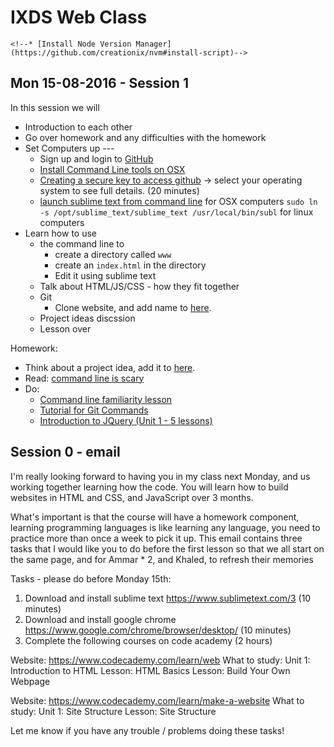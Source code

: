 # IXDS Web Class

<!--## Mon 22-08-2016 - Session 2 -->
<!--In this session we will-->
<!--* Set Computers up ----->
    <!--* [Install Node Version Manager](https://github.com/creationix/nvm#install-script)-->

<!--* Learn how to use-->

<!--Homework:-->

## Mon 15-08-2016 - Session 1
In this session we will

* Introduction to each other
* Go over homework and any difficulties with the homework
* Set Computers up ---
    * Sign up and login to [GitHub](https://github.com/)
    * [Install Command Line tools on OSX](http://osxdaily.com/2014/02/12/install-command-line-tools-mac-os-x/) 
    * [Creating a secure key to access github](https://help.github.com/articles/generating-a-new-ssh-key-and-adding-it-to-the-ssh-agent/) -> select your operating system to see full details. (20 minutes)
    * [launch sublime text from command line](http://olivierlacan.com/posts/launch-sublime-text-3-from-the-command-line/) for OSX computers
        `sudo ln -s /opt/sublime_text/sublime_text /usr/local/bin/subl` for linux computers
* Learn how to use
    * the command line to 
        * create a directory called `www` 
        * create an `index.html` in the directory
        * Edit it using sublime text
    * Talk about HTML/JS/CSS - how they fit together
    * Git
        * Clone website, and add name to [here](lesson-1-website/index.html). 
    * Project ideas discssion
    * Lesson over

Homework:

* Think about a project idea, add it to [here](lesson-1-website/index.html). 
* Read: [command line is scary](https://www.codecademy.com/blog/72)
* Do: 
  * [Command line familiarity lesson](https://www.codecademy.com/en/courses/learn-the-command-line/lessons/navigation/exercises/your-first-command?action=resume)
  * [Tutorial for Git Commands](https://try.github.io/levels/1/challenges/1)
  * [Introduction to JQuery (Unit 1 - 5 lessons)](https://www.codecademy.com/learn/jquery)
  





## Session 0 - email
I'm really looking forward to having you in my class next Monday, and us working together learning how the code. You will learn how to build websites in HTML and CSS, and JavaScript over 3 months.

What's important is that the course will have a homework component, learning programming languages is like learning any language, you need to practice more than once a week to pick it up. This email contains three tasks that I would like you to do before the first lesson so that we all start on the same page, and for Ammar * 2, and Khaled, to refresh their memories

Tasks - please do before Monday 15th:
1. Download and install sublime text https://www.sublimetext.com/3 (10 minutes)
2. Download and install google chrome https://www.google.com/chrome/browser/desktop/  (10 minutes)
3. Complete the following courses on code academy (2 hours)

Website: https://www.codecademy.com/learn/web
What to study:
Unit 1: Introduction to HTML
Lesson: HTML Basics
Lesson: Build Your Own Webpage

Website: https://www.codecademy.com/learn/make-a-website
What to study:
Unit 1: Site Structure
Lesson: Site Structure

Let me know if you have any trouble / problems doing these tasks!


